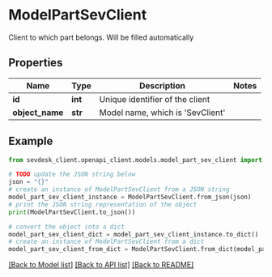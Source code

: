 # ModelPartSevClient

Client to which part belongs. Will be filled automatically

## Properties

Name | Type | Description | Notes
------------ | ------------- | ------------- | -------------
**id** | **int** | Unique identifier of the client | 
**object_name** | **str** | Model name, which is &#39;SevClient&#39; | 

## Example

```python
from sevdesk_client.openapi_client.models.model_part_sev_client import ModelPartSevClient

# TODO update the JSON string below
json = "{}"
# create an instance of ModelPartSevClient from a JSON string
model_part_sev_client_instance = ModelPartSevClient.from_json(json)
# print the JSON string representation of the object
print(ModelPartSevClient.to_json())

# convert the object into a dict
model_part_sev_client_dict = model_part_sev_client_instance.to_dict()
# create an instance of ModelPartSevClient from a dict
model_part_sev_client_from_dict = ModelPartSevClient.from_dict(model_part_sev_client_dict)
```
[[Back to Model list]](../README.md#documentation-for-models) [[Back to API list]](../README.md#documentation-for-api-endpoints) [[Back to README]](../README.md)


